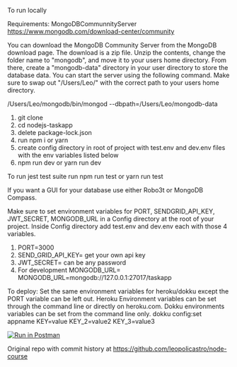 To run locally

Requirements: MongoDBCommunnityServer
https://www.mongodb.com/download-center/community

You can download the MongoDB Community Server from the MongoDB download page. The download is a zip file. Unzip the contents, change the folder name to "mongodb", and move it to your users home directory. From there, create a "mongodb-data" directory in your user directory to store the database data.
You can start the server using the following command. Make sure to swap out "/Users/Leo/" with the correct path to your users home directory.

/Users/Leo/mongodb/bin/mongod --dbpath=/Users/Leo/mongodb-data

1. git clone
2. cd nodejs-taskapp
3. delete package-lock.json
4. run npm i or yarn
5. create config directory in root of project with test.env and dev.env files with the env variables listed below
6. npm run dev or yarn run dev

To run jest test suite run npm run test or yarn run test

If you want a GUI for your database use either Robo3t or MongoDB Compass.

Make sure to set environment variables for PORT, SENDGRID_API_KEY, JWT_SECRET, MONGODB_URL in a Config directory at the root of your project. Inside Config directory add test.env and dev.env each with those 4 variables.

1) PORT=3000
2) SEND_GRID_API_KEY= get your own api key
3) JWT_SECRET= can be any password
4) For development MONGODB_URL= MONGODB_URL=mongodb://127.0.0.1:27017/taskapp

To deploy:
Set the same environment variables for heroku/dokku except the PORT variable can be left out.
Heroku Environment variables can be set through the command line or directly on heroku.com.
Dokku environments variables can be set from the command line only.
dokku config:set appname KEY=value KEY_2=value2 KEY_3=value3

[![Run in Postman](https://run.pstmn.io/button.svg)](https://app.getpostman.com/run-collection/9736846b31eae2710b6c#?env%5BTask%20Manager%20API%20(dev)%5D=W3siZGVzY3JpcHRpb24iOnsiY29udGVudCI6IiIsInR5cGUiOiJ0ZXh0L3BsYWluIn0sInZhbHVlIjoibG9jYWxob3N0OjMwMDAiLCJrZXkiOiJ1cmwiLCJlbmFibGVkIjp0cnVlfSx7InZhbHVlIjoiZXlKaGJHY2lPaUpJVXpJMU5pSXNJblI1Y0NJNklrcFhWQ0o5LmV5SmZhV1FpT2lJMVkyRTFOR05oWkRCa01qVTRNak5sT1ROa05UTmtZbVVpTENKcFlYUWlPakUxTlRRek56ZzNNeko5LlJEY1Q3c2V4d0NYZWh5Y3RwTDV2WG9HUDQxSW5KQ1ZSQVlmRzFMSjBEa0EiLCJrZXkiOiJhdXRoVG9rZW4iLCJlbmFibGVkIjp0cnVlfV0=)

Original repo with commit history at https://github.com/leopolicastro/node-course
